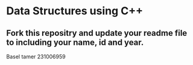 # Data Structures using C++
## Fork this repositry and update your readme file to including your name, id and year.
Basel tamer 231006959 
